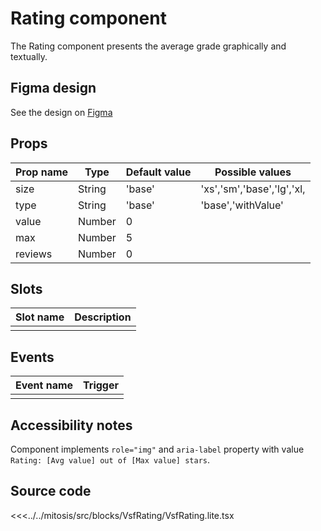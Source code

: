 # Rating component

The Rating component presents the average grade graphically and textually.

## Figma design

See the design on [Figma](https://www.figma.com/file/CWOkbpne0tDpSenT4ZEUTQ/%F0%9F%9B%A0-SFUI-2.0-%7C-Development?node-id=10745%3A9627)

## Props

| Prop name    | Type     | Default value | Possible values                        |
| ------------ | -------- | ------------- | -------------------------------------- |
| size         | String   | 'base'        | 'xs','sm','base','lg','xl,             |
| type         | String   | 'base'        | 'base','withValue'                     |
| value        | Number   | 0             |                                        |
| max          | Number   | 5             |                                        |
| reviews      | Number   | 0             |                                        |

## Slots

| Slot name |            Description            |
| --------- | :-------------------------------: |
|           |                                   |

## Events

| Event name        |            Trigger             |
| ----------------- | :----------------------------: |
|                   |                                |

## Accessibility notes

Component implements `role="img"` and `aria-label` property with value `Rating: [Avg value] out of [Max value] stars`.

## Source code

<<<../../mitosis/src/blocks/VsfRating/VsfRating.lite.tsx
